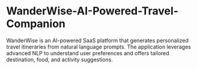 # WanderWise-AI-Powered-Travel-Companion
WanderWise is an AI-powered SaaS platform that generates personalized travel itineraries from natural language prompts. The application leverages advanced NLP to understand user preferences and offers tailored destination, food, and activity suggestions.
